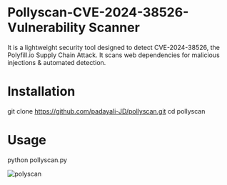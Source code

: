 # Pollyscan-CVE-2024-38526-Vulnerability Scanner
It is a lightweight security tool designed to detect CVE-2024-38526, the Polyfill.io Supply Chain Attack. It scans web dependencies for malicious injections & automated detection.

# Installation
git clone https://github.com/padayali-JD/pollyscan.git
cd pollyscan

# Usage
python pollyscan.py <URL>

![polyscan](https://github.com/user-attachments/assets/6718deef-9e47-4453-91bc-e344106fc1f9)
